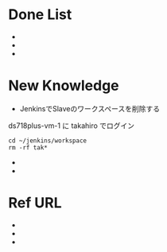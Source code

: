 # Done List

* 
* 
* 

# New Knowledge

* JenkinsでSlaveのワークスペースを削除する

ds718plus-vm-1 に takahiro でログイン
```
cd ~/jenkins/workspace
rm -rf tak*
```

* 
* 

# Ref URL

* 
* 
* 
